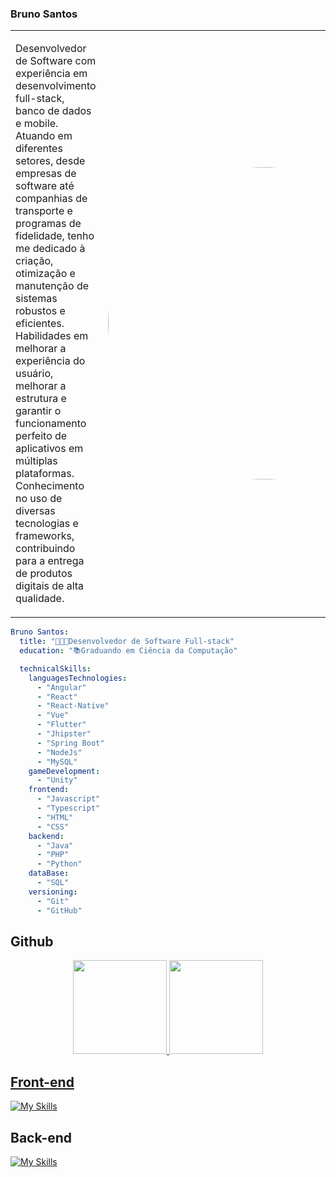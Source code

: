   ### Bruno Santos

<table>
  <tr>
    <td>
      <p align="left">
        Desenvolvedor de Software com experiência em desenvolvimento full-stack, banco de dados e mobile. Atuando em diferentes setores, desde empresas de software até companhias de transporte e programas de fidelidade, tenho me dedicado à criação, otimização e manutenção de sistemas robustos e eficientes. Habilidades em melhorar a experiência do usuário, melhorar a estrutura e garantir o funcionamento perfeito de aplicativos em múltiplas plataformas. Conhecimento no uso de diversas tecnologias e frameworks, contribuindo para a entrega de produtos digitais de alta qualidade.
      </p>
    </td>
    <td>
      <img align="right" src="https://i.ibb.co/Mp9qk5T/msg-1002132925738-4-1.jpg" width="500" style="border-radius: 50%;" />
    </td>
  </tr>
</table>



```yaml
Bruno Santos:
  title: "👨🏻‍💻Desenvolvedor de Software Full-stack"
  education: "📚Graduando em Ciência da Computação"

  technicalSkills:
    languagesTechnologies:
      - "Angular"
      - "React"
      - "React-Native"
      - "Vue"
      - "Flutter"
      - "Jhipster"
      - "Spring Boot"
      - "NodeJs"
      - "MySQL"
    gameDevelopment:
      - "Unity"
    frontend:
      - "Javascript"
      - "Typescript"
      - "HTML"
      - "CSS"
    backend:
      - "Java"
      - "PHP"
      - "Python"
    dataBase:
      - "SQL"
    versioning:
      - "Git"
      - "GitHub"
```

## Github
<div align="center">
  <a href="https://github.com/CBrunoSantos">
  <img height="150em" src="https://github-readme-stats.vercel.app/api?username=CBrunoSantos&show_icons=true&theme=github_dark&include_all_commits=true&count_private=true"/>
  <img height="150em" src="https://github-readme-stats.vercel.app/api/top-langs/?username=CBrunoSantos&layout=compact&langs_count=7&theme=github_dark"/>
</div>

 ## Front-end
 
[![My Skills](https://skillicons.dev/icons?i=html,css,javascript,typescript,react,angular,vue&perline=3)](https://skillicons.dev)

## Back-end

[![My Skills](https://skillicons.dev/icons?i=java,spring,php,python,mysql,git&perline=3)](https://skillicons.dev)
